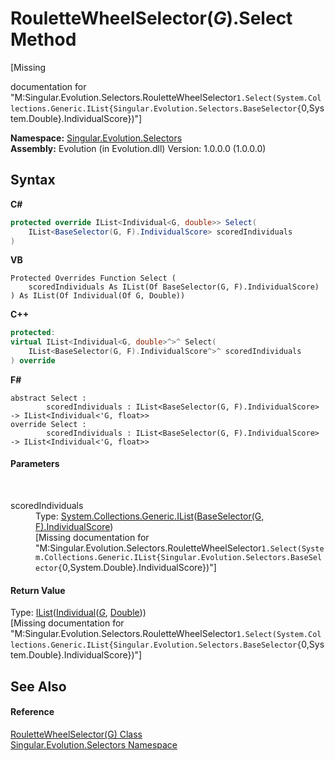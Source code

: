 # RouletteWheelSelector(*G*).Select Method 
 

\[Missing <summary> documentation for "M:Singular.Evolution.Selectors.RouletteWheelSelector`1.Select(System.Collections.Generic.IList{Singular.Evolution.Selectors.BaseSelector{`0,System.Double}.IndividualScore})"\]

**Namespace:**&nbsp;<a href="8320b82a-6d2b-3b02-4fba-371d18ff3e24">Singular.Evolution.Selectors</a><br />**Assembly:**&nbsp;Evolution (in Evolution.dll) Version: 1.0.0.0 (1.0.0.0)

## Syntax

**C#**<br />
``` C#
protected override IList<Individual<G, double>> Select(
	IList<BaseSelector(G, F).IndividualScore> scoredIndividuals
)
```

**VB**<br />
``` VB
Protected Overrides Function Select ( 
	scoredIndividuals As IList(Of BaseSelector(G, F).IndividualScore)
) As IList(Of Individual(Of G, Double))
```

**C++**<br />
``` C++
protected:
virtual IList<Individual<G, double>^>^ Select(
	IList<BaseSelector(G, F).IndividualScore^>^ scoredIndividuals
) override
```

**F#**<br />
``` F#
abstract Select : 
        scoredIndividuals : IList<BaseSelector(G, F).IndividualScore> -> IList<Individual<'G, float>> 
override Select : 
        scoredIndividuals : IList<BaseSelector(G, F).IndividualScore> -> IList<Individual<'G, float>> 
```


#### Parameters
&nbsp;<dl><dt>scoredIndividuals</dt><dd>Type: <a href="http://msdn2.microsoft.com/en-us/library/5y536ey6" target="_blank">System.Collections.Generic.IList</a>(<a href="4f6ed530-2c3e-1357-cde8-bdb2bd506b23">BaseSelector(G, F).IndividualScore</a>)<br />\[Missing <param name="scoredIndividuals"/> documentation for "M:Singular.Evolution.Selectors.RouletteWheelSelector`1.Select(System.Collections.Generic.IList{Singular.Evolution.Selectors.BaseSelector{`0,System.Double}.IndividualScore})"\]</dd></dl>

#### Return Value
Type: <a href="http://msdn2.microsoft.com/en-us/library/5y536ey6" target="_blank">IList</a>(<a href="afb26626-7779-18a2-0296-c5579e7867df">Individual</a>(<a href="55160e8f-6153-c2b6-1a0a-22377860007a">*G*</a>, <a href="http://msdn2.microsoft.com/en-us/library/643eft0t" target="_blank">Double</a>))<br />\[Missing <returns> documentation for "M:Singular.Evolution.Selectors.RouletteWheelSelector`1.Select(System.Collections.Generic.IList{Singular.Evolution.Selectors.BaseSelector{`0,System.Double}.IndividualScore})"\]

## See Also


#### Reference
<a href="55160e8f-6153-c2b6-1a0a-22377860007a">RouletteWheelSelector(G) Class</a><br /><a href="8320b82a-6d2b-3b02-4fba-371d18ff3e24">Singular.Evolution.Selectors Namespace</a><br />